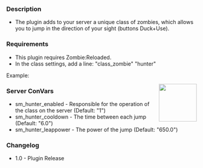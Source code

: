 ### Description
* The plugin adds to your server a unique class of zombies, which allows you to jump in the direction of your sight (buttons Duck+Use).

### Requirements
* This plugin requires Zombie:Reloaded.
* In the class settings, add a line: "class_zombie" "hunter"

Example: 

<img align="right" src="https://i.imgur.com/NYXOAsv.png" height="100" width="100">

### Server ConVars

* sm_hunter_enabled - Responsible for the operation of the class on the server (Default: "1")
* sm_hunter_cooldown - The time between each jump (Default: "6.0")
* sm_hunter_leappower - The power of the jump (Default: "650.0")


### Changelog
* 1.0 - Plugin Release
